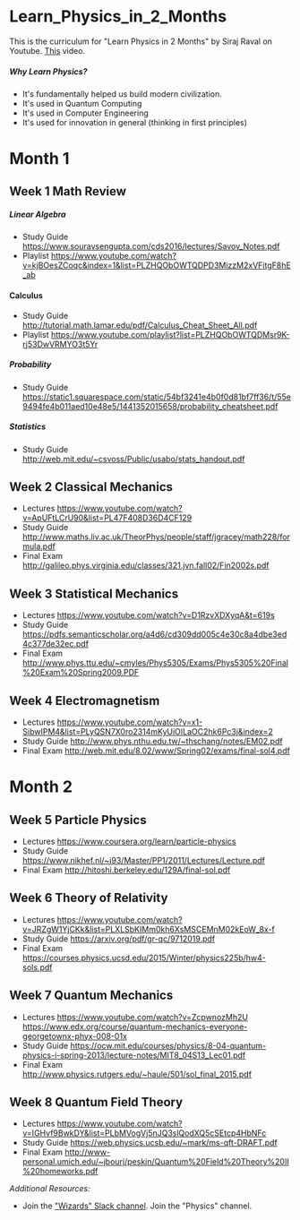 # Learn_Physics_in_2_Months

This is the curriculum for "Learn Physics in 2 Months" by Siraj Raval on Youtube. [This](https://youtu.be/RGD6KQ6bRS8) video.

##### Why Learn Physics?
- It's fundamentally helped us build modern civilization. 
- It's used in Quantum Computing
- It's used in Computer Engineering
- It's used for innovation in general (thinking in first principles)

# Month 1

## Week 1 Math Review

##### Linear Algebra 
- Study Guide
https://www.souravsengupta.com/cds2016/lectures/Savov_Notes.pdf
- Playlist
https://www.youtube.com/watch?v=kjBOesZCoqc&index=1&list=PLZHQObOWTQDPD3MizzM2xVFitgF8hE_ab
#### Calculus 
- Study Guide
http://tutorial.math.lamar.edu/pdf/Calculus_Cheat_Sheet_All.pdf 
- Playlist
https://www.youtube.com/playlist?list=PLZHQObOWTQDMsr9K-rj53DwVRMYO3t5Yr
##### Probability 
- Study Guide
https://static1.squarespace.com/static/54bf3241e4b0f0d81bf7ff36/t/55e9494fe4b011aed10e48e5/1441352015658/probability_cheatsheet.pdf
##### Statistics 
- Study Guide
http://web.mit.edu/~csvoss/Public/usabo/stats_handout.pdf

## Week 2 Classical Mechanics
- Lectures
https://www.youtube.com/watch?v=ApUFtLCrU90&list=PL47F408D36D4CF129
- Study Guide
http://www.maths.liv.ac.uk/TheorPhys/people/staff/jgracey/math228/formula.pdf
- Final Exam 
http://galileo.phys.virginia.edu/classes/321.jvn.fall02/Fin2002s.pdf

## Week 3 Statistical Mechanics
- Lectures
 https://www.youtube.com/watch?v=D1RzvXDXyqA&t=619s
- Study Guide
https://pdfs.semanticscholar.org/a4d6/cd309dd005c4e30c8a4dbe3ed4c377de32ec.pdf
- Final Exam 
http://www.phys.ttu.edu/~cmyles/Phys5305/Exams/Phys5305%20Final%20Exam%20Spring2009.PDF 

## Week 4 Electromagnetism
- Lectures
https://www.youtube.com/watch?v=x1-SibwIPM4&list=PLyQSN7X0ro2314mKyUiOILaOC2hk6Pc3j&index=2
- Study Guide
http://www.phys.nthu.edu.tw/~thschang/notes/EM02.pdf
- Final Exam 
http://web.mit.edu/8.02/www/Spring02/exams/final-sol4.pdf

# Month 2 

## Week 5 Particle Physics
- Lectures
https://www.coursera.org/learn/particle-physics
- Study Guide
https://www.nikhef.nl/~i93/Master/PP1/2011/Lectures/Lecture.pdf 
- Final Exam 
http://hitoshi.berkeley.edu/129A/final-sol.pdf

## Week 6 Theory of Relativity
- Lectures
https://www.youtube.com/watch?v=JRZgW1YjCKk&list=PLXLSbKIMm0kh6XsMSCEMnM02kEoW_8x-f 
- Study Guide
https://arxiv.org/pdf/gr-qc/9712019.pdf 
- Final Exam 
https://courses.physics.ucsd.edu/2015/Winter/physics225b/hw4-sols.pdf 

## Week 7 Quantum Mechanics

- Lectures
https://www.youtube.com/watch?v=ZcpwnozMh2U
https://www.edx.org/course/quantum-mechanics-everyone-georgetownx-phyx-008-01x 
- Study Guide
https://ocw.mit.edu/courses/physics/8-04-quantum-physics-i-spring-2013/lecture-notes/MIT8_04S13_Lec01.pdf
- Final Exam 
http://www.physics.rutgers.edu/~haule/501/sol_final_2015.pdf 

## Week 8 Quantum Field Theory

- Lectures
https://www.youtube.com/watch?v=IGHvf9BwkDY&list=PLbMVogVj5nJQ3slQodXQ5cSEtcp4HbNFc 
- Study Guide
https://web.physics.ucsb.edu/~mark/ms-qft-DRAFT.pdf
- Final Exam 
http://www-personal.umich.edu/~jbourj/peskin/Quantum%20Field%20Theory%20II%20homeworks.pdf



*Additional Resources:*   
- Join the ["Wizards" Slack channel](http://wizards.herokuapp.com/ "Herokuapp.com"). Join the "Physics" channel.
